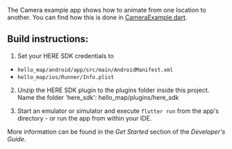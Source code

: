 The Camera example app shows how to animate from one location to another. You can find how this is done in [CameraExample.dart](lib/CameraExample.dart).

Build instructions:
-------------------

1) Set your HERE SDK credentials to
- `hello_map/android/app/src/main/AndroidManifest.xml`
- `hello_map/ios/Runner/Info.plist`

2) Unzip the HERE SDK plugin to the plugins folder inside this project. Name the folder 'here_sdk': hello_map/plugins/here_sdk

3) Start an emulator or simulator and execute `flutter run` from the app's directory - or run the app from within your IDE.

More information can be found in the _Get Started_ section of the _Developer's Guide_.
